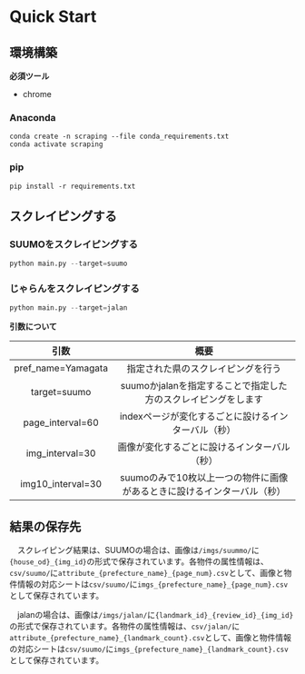 #  Quick Start

## 環境構築
**必須ツール**
- chrome

### Anaconda

```
conda create -n scraping --file conda_requirements.txt
conda activate scraping
```

### pip

```
pip install -r requirements.txt
```

## スクレイピングする
### SUUMOをスクレイピングする

```python
python main.py --target=suumo
```

### じゃらんをスクレイピングする

```python
python main.py --target=jalan
```

**引数について**

|引数|概要|
|:--:|:--:|
|pref_name=Yamagata|指定された県のスクレイピングを行う|
|target=suumo|suumoかjalanを指定することで指定した方のスクレイピングをします|
|page_interval=60|indexページが変化するごとに設けるインターバル（秒）|
|img_interval=30|画像が変化するごとに設けるインターバル（秒）|
img10_interval=30|suumoのみで10枚以上一つの物件に画像があるときに設けるインターバル（秒）|

## 結果の保存先
　スクレイピング結果は、SUUMOの場合は、画像は```/imgs/suummo/```に```{house_od}_{img_id}```の形式で保存されています。各物件の属性情報は、```csv/suumo/```に```attribute_{prefecture_name}_{page_num}.csv```として、画像と物件情報の対応シートは```csv/suumo/```に```imgs_{prefecture_name}_{page_num}.csv```として保存されています。

　jalanの場合は、画像は```/imgs/jalan/```に```{landmark_id}_{review_id}_{img_id}```の形式で保存されています。各物件の属性情報は、```csv/jalan/```に```attribute_{prefecture_name}_{landmark_count}.csv```として、画像と物件情報の対応シートは```csv/suumo/```に```imgs_{prefecture_name}_{landmark_count}.csv```として保存されています。